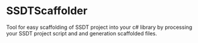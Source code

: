 # SSDTScaffolder
Tool for easy scaffolding of SSDT project into your c# library by processing your SSDT project script and and generation scaffolded files.
